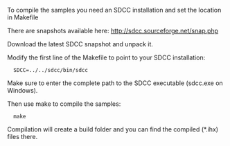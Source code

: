 To compile the samples you need an SDCC installation and set the location in Makefile

There are snapshots available here: http://sdcc.sourceforge.net/snap.php

Download the latest SDCC snapshot and unpack it.

Modify the first line of the Makefile to point to your SDCC installation:

```
  SDCC=../../sdcc/bin/sdcc
```

Make sure to enter the complete path to the SDCC executable (sdcc.exe on Windows).

Then use make to compile the samples:
```
  make 
```

Compilation will create a build folder and you can find the compiled (*.ihx) files there.
